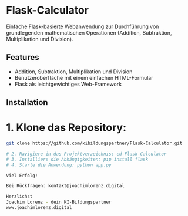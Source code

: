 # Flask-Calculator

Einfache Flask-basierte Webanwendung zur Durchführung von grundlegenden mathematischen Operationen (Addition, Subtraktion, Multiplikation und Division).

## Features

- Addition, Subtraktion, Multiplikation und Division
- Benutzeroberfläche mit einem einfachen HTML-Formular
- Flask als leichtgewichtiges Web-Framework

## Installation

# 1. Klone das Repository:
   ```bash
   git clone https://github.com/kibildungspartner/Flask-Calculator.git
   
# 2. Navigiere in das Projektverzeichnis: cd Flask-Calculator
# 3. Installiere die Abhängigkeiten: pip install flask
# 4. Starte die Anwendung: python app.py

Viel Erfolg!

Bei Rückfragen: kontakt@joachimlorenz.digital

Herzlichst
Joachim Lorenz - dein KI-Bildungspartner
www.joachimlorenz.digital

